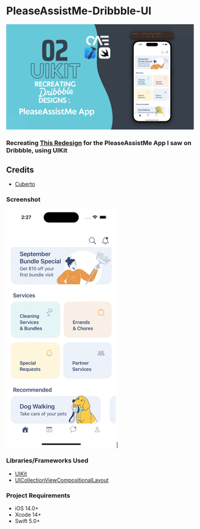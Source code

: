 # PleaseAssistMe-Dribbble-UI
![Dribbble - PleaseAssistMe App](https://raw.githubusercontent.com/CharlesAE/PleaseAssistMe-Dribbble-UI/main/redesign.png)


### Recreating [This Redesign](https://dribbble.com/shots/17109073-PleaseAssistMe-App-Redesign) for the PleaseAssistMe App I saw on Dribbble, using UIKit



## Credits
- [Cuberto](https://dribbble.com/cuberto)

### Screenshot

![PleaseAssistMe](https://raw.githubusercontent.com/CharlesAE/PleaseAssistMe-Dribbble-UI/main/PAM.gif)|  


### Libraries/Frameworks Used
* [UIKit](https://developer.apple.com/documentation/uikit)
* [UICollectionViewCompositionalLayout](https://developer.apple.com/documentation/uikit/uicollectionviewcompositionallayout)

### Project Requirements
* iOS 14.0+
* Xcode 14+
* Swift 5.0+
